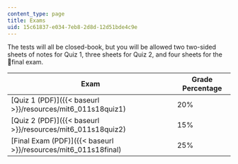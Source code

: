 ```yaml
---
content_type: page
title: Exams
uid: 15c61837-e034-7eb8-2d8d-12d51bde4c9e
---
```


The tests will all be closed-book, but you will be allowed two two-sided sheets of notes for Quiz 1, three sheets for Quiz 2, and four sheets for the final exam.

| Exam | Grade Percentage |
| --- | --- |
| [Quiz 1 (PDF)]({{< baseurl >}}/resources/mit6_011s18quiz1) | 20% |
| [Quiz 2 (PDF)]({{< baseurl >}}/resources/mit6_011s18quiz2) | 15% |
| [Final Exam (PDF)]({{< baseurl >}}/resources/mit6_011s18final) | 25%